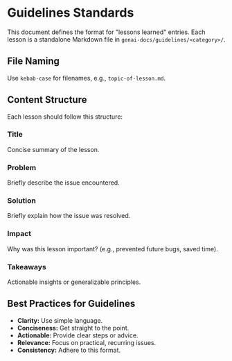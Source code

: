 # Guidelines Standards

This document defines the format for "lessons learned" entries. Each lesson is a standalone Markdown file in `genai-docs/guidelines/<category>/`.

## File Naming

Use `kebab-case` for filenames, e.g., `topic-of-lesson.md`.

## Content Structure

Each lesson should follow this structure:

### Title

Concise summary of the lesson.

### Problem

Briefly describe the issue encountered.

### Solution

Briefly explain how the issue was resolved.

### Impact

Why was this lesson important? (e.g., prevented future bugs, saved time).

### Takeaways

Actionable insights or generalizable principles.

## Best Practices for Guidelines

* **Clarity:** Use simple language.
* **Conciseness:** Get straight to the point.
* **Actionable:** Provide clear steps or advice.
* **Relevance:** Focus on practical, recurring issues.
* **Consistency:** Adhere to this format.
